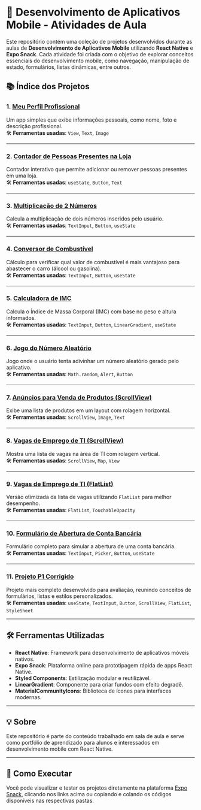 # 📱 Desenvolvimento de Aplicativos Mobile - Atividades de Aula

Este repositório contém uma coleção de projetos desenvolvidos durante as aulas de **Desenvolvimento de Aplicativos Mobile** utilizando **React Native** e **Expo Snack**. Cada atividade foi criada com o objetivo de explorar conceitos essenciais do desenvolvimento mobile, como navegação, manipulação de estado, formulários, listas dinâmicas, entre outros.

## 📚 Índice dos Projetos

### 1. [Meu Perfil Profissional](https://snack.expo.dev/@tatcom23/atividade-1)
Um app simples que exibe informações pessoais, como nome, foto e descrição profissional.  
🛠️ **Ferramentas usadas**: `View`, `Text`, `Image`

---

### 2. [Contador de Pessoas Presentes na Loja](https://snack.expo.dev/@tatcom23/atividade-2)
Contador interativo que permite adicionar ou remover pessoas presentes em uma loja.  
🛠️ **Ferramentas usadas**: `useState`, `Button`, `Text`

---

### 3. [Multiplicação de 2 Números](https://snack.expo.dev/@tatcom23/atividade-3)
Calcula a multiplicação de dois números inseridos pelo usuário.  
🛠️ **Ferramentas usadas**: `TextInput`, `Button`, `useState`

---

### 4. [Conversor de Combustível](https://snack.expo.dev/@tatcom23/atividade-4)
Cálculo para verificar qual valor de combustível é mais vantajoso para abastecer o carro (álcool ou gasolina).  
🛠️ **Ferramentas usadas**: `TextInput`, `Button`, `useState`

---

### 5. [Calculadora de IMC](https://snack.expo.dev/@tatcom23/atividade-5)
Calcula o Índice de Massa Corporal (IMC) com base no peso e altura informados.  
🛠️ **Ferramentas usadas**: `TextInput`, `Button`, `LinearGradient`, `useState`

---

### 6. [Jogo do Número Aleatório](https://snack.expo.dev/@tatcom23/atividade-6)
Jogo onde o usuário tenta adivinhar um número aleatório gerado pelo aplicativo.  
🛠️ **Ferramentas usadas**: `Math.random`, `Alert`, `Button`

---

### 7. [Anúncios para Venda de Produtos (ScrollView)](https://snack.expo.dev/@tatcom23/atividade-7)
Exibe uma lista de produtos em um layout com rolagem horizontal.  
🛠️ **Ferramentas usadas**: `ScrollView`, `Image`, `Text`

---

### 8. [Vagas de Emprego de TI (ScrollView)](https://snack.expo.dev/@tatcom23/atividade-8)
Mostra uma lista de vagas na área de TI com rolagem vertical.  
🛠️ **Ferramentas usadas**: `ScrollView`, `Map`, `View`

---

### 9. [Vagas de Emprego de TI (FlatList)](https://snack.expo.dev/@tatcom23/atividade-9)
Versão otimizada da lista de vagas utilizando `FlatList` para melhor desempenho.  
🛠️ **Ferramentas usadas**: `FlatList`, `TouchableOpacity`

---

### 10. [Formulário de Abertura de Conta Bancária](https://snack.expo.dev/@tatcom23/bytebank)
Formulário completo para simular a abertura de uma conta bancária.  
🛠️ **Ferramentas usadas**: `TextInput`, `Picker`, `Button`, `useState`

---

### 11. [Projeto P1 Corrigido](https://snack.expo.dev/@tatcom23/projeto-p1-corrigido)
Projeto mais completo desenvolvido para avaliação, reunindo conceitos de formulários, listas e estilos personalizados.  
🛠️ **Ferramentas usadas**: `useState`, `TextInput`, `Button`, `ScrollView`, `FlatList`, `StyleSheet`

---

## 🛠️ Ferramentas Utilizadas

- **React Native**: Framework para desenvolvimento de aplicativos móveis nativos.
- **Expo Snack**: Plataforma online para prototipagem rápida de apps React Native.
- **Styled Components**: Estilização modular e reutilizável.
- **LinearGradient**: Componente para criar fundos com efeito degradê.
- **MaterialCommunityIcons**: Biblioteca de ícones para interfaces modernas.

---

## 💡 Sobre

Este repositório é parte do conteúdo trabalhado em sala de aula e serve como portfólio de aprendizado para alunos e interessados em desenvolvimento mobile com React Native.

---

## 🚀 Como Executar

Você pode visualizar e testar os projetos diretamente na plataforma [Expo Snack](https://snack.expo.dev/), clicando nos links acima ou copiando e colando os códigos disponíveis nas respectivas pastas.

